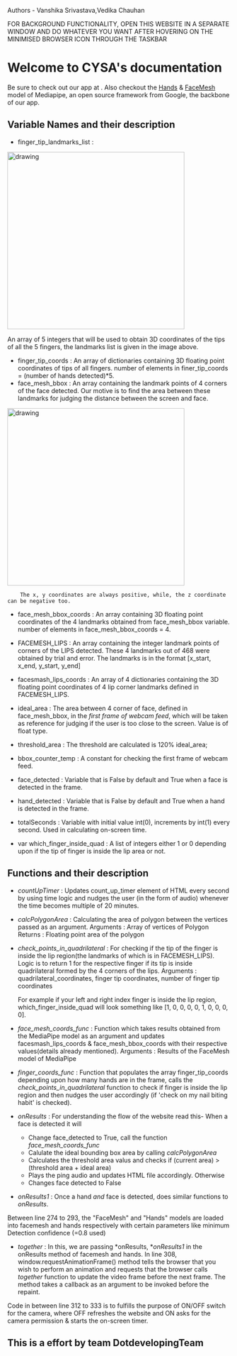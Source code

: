 Authors - Vanshika Srivastava,Vedika Chauhan

FOR  BACKGROUND  FUNCTIONALITY,  OPEN THIS WEBSITE IN A SEPARATE WINDOW AND DO WHATEVER YOU WANT AFTER HOVERING ON THE MINIMISED BROWSER ICON THROUGH THE TASKBAR

# Welcome to CYSA's documentation
Be sure to check out our app at <link>. Also checkout the [Hands](https://google.github.io/mediapipe/solutions/hands.html) & [FaceMesh](https://google.github.io/mediapipe/solutions/face_mesh.html) model of Mediapipe, an open source framework from Google, the backbone of our app.



## Variable Names and their description
* finger_tip_landmarks_list : 


<img src="https://google.github.io/mediapipe/images/mobile/hand_landmarks.png" alt="drawing" width="400"/> 


An array of 5 integers that will be used to obtain 3D coordinates of the tips of all the 5 fingers, the landmarks list is given in the image above.


* finger_tip_coords : An array of dictionaries containing 3D floating point coordinates of tips of all fingers. 
        number of elements in finer_tip_coords = (number of hands detected)*5.
* face_mesh_bbox : An array containing the landmark points of 4 corners of the face detected. Our motive is to find the area between these landmarks for judging the distance between the screen and face.


<img src="https://miro.medium.com/max/1400/1*gQBBRW-y-h2lTikyY4P9dg.jpeg" alt="drawing" width="400"/>
        
        
        The x, y coordinates are always positive, while, the z coordinate can be negative too.

* face_mesh_bbox_coords : An array containing 3D floating point coordinates of the 4 landmarks obtained from face_mesh_bbox variable.
        number of elements in face_mesh_bbox_coords = 4.


* FACEMESH_LIPS : An array containing the integer landmark points of corners of the LIPS detected. These 4 landmarks out of 468 were obtained by trial and error. The landmarks is in the format [x_start, x_end, y_start, y_end]


* facesmash_lips_coords : An array of 4 dictionaries containing the 3D floating point coordinates of 4 lip corner landmarks defined in FACEMESH_LIPS. 


* ideal_area : The area between 4 corner of face, defined in face_mesh_bbox, in the *first frame of webcam feed*, which will be taken as reference for judging if the user is too close to the screen. Value is of float type.


* threshold_area : The threshold are calculated is 120% ideal_area;


* bbox_counter_temp : A constant for checking the first frame of webcam feed.


* face_detected : Variable that is False by default and True when a face is detected in the frame.


* hand_detected : Variable that is False by default and True when a hand is detected in the frame.


* totalSeconds : Variable with initial value int(0), increments by int(1) every second. Used in calculating on-screen time.


* var which_finger_inside_quad : A list of integers either 1 or 0 depending upon if the tip of finger is inside the lip area or not.



## Functions and their description

* *countUpTimer* : Updates count_up_timer element of HTML every second by using time logic and nudges the user (in the form of audio) whenever the time becomes multiple of 20 minutes.


* *calcPolygonArea* : Calculating the area of polygon between the vertices passed as an argument.
        Arguments : Array of vertices of Polygon
        Returns : Floating point area of the polygon


* *check_points_in_quadrilateral* : For checking if the tip of the finger is inside the lip region(the landmarks of which is in FACEMESH_LIPS). Logic is to return 1 for the respective finger if its tip is inside quadrilateral formed by the 4 corners of the lips.
        Arguments : quadrilateral_coordinates, finger tip coordinates, number of finger tip coordinates


    For example if your left and right index finger is inside the lip region, which_finger_inside_quad will look something like [1, 0, 0, 0, 0, 1, 0, 0, 0, 0].


* *face_mesh_coords_func* : Function which takes results obtained from the MediaPipe model as an argument and updates facesmash_lips_coords & face_mesh_bbox_coords with their respective values(details already mentioned).
        Arguments : Results of the FaceMesh model of MediaPipe


* *finger_coords_func* : Function that populates the array finger_tip_coords depending upon how many hands are in the frame, calls the *check_points_in_quadrilateral* function to check if finger is inside the lip region and then nudges the user accordingly (if 'check on my nail biting habit' is checked).


* *onResults* : For understanding the flow of the website read this-
When a face is detected it will
    * Change face_detected to True, call the function *face_mesh_coords_func*
    * Calulate the ideal bounding box area by calling *calcPolygonArea* 
    * Calculates the threshold area valus and checks if (current area) > (threshold area + ideal area)
    * Plays the ping audio and updates HTML file accordingly.
Otherwise
    * Changes face detected to False


* *onResults1* : Once a hand *and* face is detected, does similar functions to *onResults*.

Between line 274 to 293, the "FaceMesh" and "Hands" models are loaded into facemesh and hands respectively with certain parameters like minimum Detection confidence (=0.8 used)


* *together* : In this, we are passing *onResults, **onResults1* in the onResults method of facemesh and hands.
In line 308, window.requestAnimationFrame() method tells the browser that you wish to perform an animation and requests that the browser calls *together* function to update the video frame before the next frame. The method takes a callback as an argument to be invoked before the repaint.


Code in between line 312 to 333 is to fulfills the purpose of ON/OFF switch for the camera, where OFF refreshes the website and ON asks for the camera permission & starts the on-screen timer.


<h2> This is a effort by team DotdevelopingTeam </h2>
